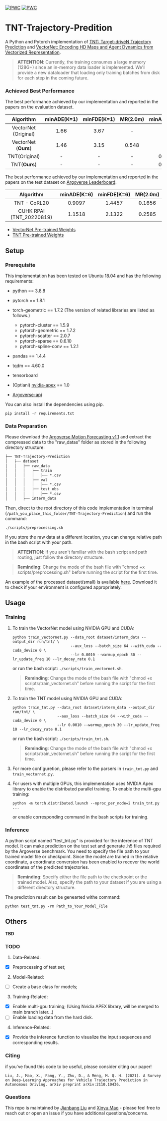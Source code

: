 [![PWC](https://img.shields.io/endpoint.svg?url=https://paperswithcode.com/badge/tnt-target-driven-trajectory-prediction/trajectory-prediction-on-interaction-dataset-2)](https://paperswithcode.com/sota/trajectory-prediction-on-interaction-dataset-2?p=tnt-target-driven-trajectory-prediction)
[![PWC](https://img.shields.io/endpoint.svg?url=https://paperswithcode.com/badge/tnt-target-driven-trajectory-prediction/motion-forecasting-on-argoverse-cvpr-2020)](https://paperswithcode.com/sota/motion-forecasting-on-argoverse-cvpr-2020?p=tnt-target-driven-trajectory-prediction)

# TNT-Trajectory-Predition

A Python and Pytorch implementation of 
[TNT: Target-driveN Trajectory Prediction](https://arxiv.org/abs/2008.08294#:~:text=TNT%20has%20three%20stages%20which,state%20sequences%20conditioned%20on%20targets.)
and
[VectorNet: Encoding HD Maps and Agent Dynamics from Vectorized Representation](https://arxiv.org/abs/2005.04259).

> **ATTENTION**: Currently, the training consumes a large memory (128G+) since an in-memory data loader is implemented. We'll provide a new dataloader that loading only training batches from disk for each step in the coming future.


### Achieved Best Performance
The best performance achieved by our implementation and reported in the papers on the evaluation dataset. 

| Algorithm | minADE(K=1) | minFDE(K=1) | MR(2.0m) | minADE(K=6) | minFDE(K=6) | MR(2.0m) |
| :-------: |:-----------:|:-----------:|:--------:|:-----------:|:-----------:|:--------:|
| VectorNet (Original) |    1.66     |    3.67     |    -     |      -      |      -      |    -     |
| VectorNet (**Ours**) |    1.46     |    3.15     |  0.548   |      -      |      -      |    -     |
|  TNT(Original)   |      -      |      -      |    -     |    0.728    |    1.292    |  0.093   |
|  TNT(**Ours**)   |      -      |      -      |    -     |    0.928    |    1.686    |  0.195   |

The best performance achieved by our implementation and reported in the papers on the test dataset on 
[Argoverse Leaderboard](https://eval.ai/web/challenges/challenge-page/454/leaderboard).

|    Algorithm     |  minADE(K=6)  | minFDE(K=6)  | MR(2.0m)  |
|:----------------:|:-------------:|:------------:|:---------:|
| 	TNT - CoRL20    |    0.9097     |    1.4457    |  0.1656   |
|  	CUHK RPAI (TNT_20220819)   |    1.1518     |    2.1322    |  0.2585   |


* [VectorNet Pre-trained Weights](https://mycuhk-my.sharepoint.com/:u:/g/personal/1155071948_link_cuhk_edu_hk/Ee7FZXGwXB9Mh7O7wSHjAlUBH5uB1fP9LEXPP8TS1lSFTQ?e=ajPXMo)
* [TNT Pre-trained Weights](https://mycuhk-my.sharepoint.com/:u:/g/personal/1155071948_link_cuhk_edu_hk/EfgqFbzKKJlJle7E-y-DVCkBVQQQH09CUwTDN5GfjtYAOg?e=mUINGD)

## Setup

### Prerequisite
This implementation has been tested on Ubuntu 18.04 and has the following requirements:
* python == 3.8.8
* pytorch == 1.8.1
* torch-geometric == 1.7.2 (The version of related libraries are listed as follows.)
  * pytorch-cluster == 1.5.9          
  * pytorch-geometric == 1.7.2           
  * pytorch-scatter == 2.0.7           
  * pytorch-sparse == 0.6.10         
  * pytorch-spline-conv == 1.2.1
* pandas == 1.4.4
* tqdm == 4.60.0
* tensorboard
* (Optianl) [nvidia-apex](https://github.com/NVIDIA/apex) == 1.0

* [Argoverse-api](https://github.com/argoai/argoverse-api)

You can also install the dependencies using pip.
```
pip install -r requirements.txt
```

### Data Preparation
Please download the [Argoverse Motion Forecasting v1.1](https://www.argoverse.org/av1.html#forecasting-link) and extract 
the compressed data to the "raw_datas" folder as stored in the following directory structure:
```latex
├── TNT-Trajectory-Prediction
│   ├── dataset
│   │   ├── raw_data
│   │   │   ├── train
│   │   │   │   ├── *.csv
│   │   │   ├── val
│   │   │   │   ├── *.csv
│   │   │   ├── test_obs
│   │   │   │   ├── *.csv
│   │   ├── interm_data
```
Then, direct to the root directory of this code implementation in terminal (``/path_you_place_this_folder/TNT-Trajectory-Prediction``) and run the command:
```
./scripts/preprocessing.sh
```
If you store the raw data at a different location, you can change relative path in the bash script with your path. 

> **ATTENTION**: If you aren't familiar with the bash script and path routing, just follow the directory structure.

> **Reminding**: Change the mode of the bash file with "chmod +x scripts/preprocessing.sh" before running the script for the first time.

An example of the processed dataset(small) is available 
[here](https://mycuhk-my.sharepoint.com/:u:/g/personal/1155071948_link_cuhk_edu_hk/EWv6Dec3yqhPkZLgdw9eEt0Bso2K-ef1-7UOzklwc4NDPQ?e=2TIBGX).
Download it to check if your environment is configured appropriately. 

## Usage

### Training
1. To train the VectorNet model using NVIDIA GPU and CUDA:
    ```
    python train_vectornet.py --data_root dataset/interm_data --output_dir run/tnt/ \
                              --aux_loss --batch_size 64 --with_cuda --cuda_device 0 \
                              --lr 0.0010 --warmup_epoch 30 --lr_update_freq 10 --lr_decay_rate 0.1
    ```
    or run the bash script: ``./scripts/train_vectornet.sh``.
    > **Reminding**: Change the mode of the bash file with "chmod +x scripts/train_vectornet.sh" before running the script for the first time.

2. To train the TNT model using NVIDIA GPU and CUDA:
    ```
    python train_tnt.py --data_root dataset/interm_data --output_dir run/tnt/ \
                        --aux_loss --batch_size 64 --with_cuda --cuda_device 0 \
                        --lr 0.0010 --warmup_epoch 30 --lr_update_freq 10 --lr_decay_rate 0.1
    ```
    or run the bash script: ``./scripts/train_tnt.sh``. 
    > **Reminding**: Change the mode of the bash file with "chmod +x scripts/train_vectornet.sh" before running the script for the first time.

3. For more configuretion, please refer to the parsers in ``train_tnt.py`` and ``train_vectornet.py``.

4. For users with multiple GPUs, this implementation uses NVIDIA Apex library to enable the distributed parallel training. To enable the multi-gpu training:
   ```
   python -m torch.distributed.launch --nproc_per_node=2 train_tnt.py ...
   ```
   or enable corresponding command in the bash scripts for training. 
### Inference

A python script named "test_tnt.py" is provided for the inference of TNT model. 
It can make prediction on the test set and generate .h5 files required by the Argoverse benchmark. 
You need to specify the file path to your trained model file or checkpoint.
Since the model are trained in the relative coordinate, a coordinate conversion has been enabled to recover the 
world coordinates of the predicted trajectories.

> **Reminding**: Specify either the file path to the checkpoint or the trained model. 
> Also, specify the path to your dataset if you are using a different directory structure.

The prediction result can be genearted withe command:
```
python test_tnt.py -rm Path_to_Your_Model_File
```

## Others

**TBD**

### TODO
1. Data-Related:
- [x] Preprocessing of test set;

2. Model-Related:
- [ ] Create a base class for models;

3. Training-Related:
- [x] Enable multi-gpu training; (Using Nvidia APEX library, will be merged to main branch later...)
- [ ] Enable loading data from the hard disk. 

4. Inference-Related:
- [x] Provide the inference function to visualize the input sequences and corresponding results.

### Citing


if you've found this code to be useful, please consider citing our paper!
```
Liu, J., Mao, X., Fang, Y., Zhu, D., & Meng, M. Q. H. (2021). A Survey on Deep-Learning Approaches for Vehicle Trajectory Prediction in Autonomous Driving. arXiv preprint arXiv:2110.10436.

```

### Questions

This repo is maintained by [Jianbang Liu](henryliu@link.cuhk.edu.hk) and [Xinyu Mao](maoxinyu@link.cuhk.edu.hk) - please feel free to reach out or open an issue if you have additional questions/concerns.
